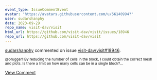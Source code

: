 ```yaml
---
event_type: IssueCommentEvent
avatar: "https://avatars.githubusercontent.com/u/56140994?"
user: sudarshanphy
date: 2023-09-29
repo_name: visit-dav/visit
html_url: https://github.com/visit-dav/visit/issues/18946
repo_url: https://github.com/visit-dav/visit
---
```


<a href='https://github.com/sudarshanphy' target='_blank'>sudarshanphy</a> commented on issue <a href='https://github.com/visit-dav/visit/issues/18946' target='_blank'>visit-dav/visit#18946</a>.

<small>@brugger1 By reducing the number of cells in the block, I could obtain the correct mesh and plots. Is there a limit on how many cells can be in a single block?...</small>

<a href='https://github.com/visit-dav/visit/issues/18946' target='_blank'>View Comment</a>
